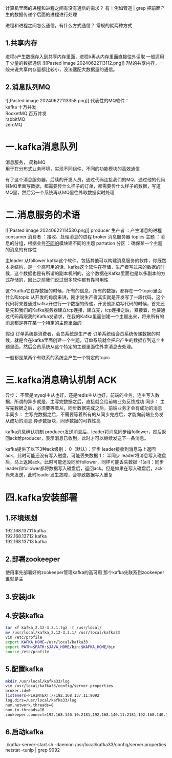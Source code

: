 
计算机里面的进程和进程之间有没有通信的需求？
有！例如管道 | grep 把前面产生的数据传递个后面的进程进行处理

进程和进程之间怎么通信，有什么方式通信？
常规的就两种方式
## 1.共享内存
进程a产生数据存入到共享内存里面，进程b再从内存里面直接往外读取
一般适用于少量的数据通信
![[Pasted image 20240622113112.png]]
7M的共享内存，一般来说共享内存量都比较小，没法适配大数据量的通信。
## 2.消息队列MQ
![[Pasted image 20240622113358.png]]
代表性的MQ软件：  
kafka         十万并发  
RocketMQ 百万并发  
rabbitMQ  
zeroMQ

# 一.kafka消息队列

消息服务， 简称MQ  
用于在分布式业务环境，实现不同组件、不同的功能模块的高效通信

有了这个消息服务器，后续的开发人员，通过代码连接我们的MQ，通过他的代码往MQ里面写数据，都需要传什么样子的订单，都需要传什么样子的数据，写道MQ里，然后另一个系统再从MQ里往外取数据实时处理

# 二.消息服务的术语

![[Pasted image 20240622114530.png]]
producer 生产者 ：产生消息的进程
consumer 消费者  ：接收、处理消息的进程
broker 消息服务器
topics 主题  ：消息的分组，根据业务[不同的](https://so.csdn.net/so/search?q=%E4%B8%8D%E5%90%8C%E7%9A%84&spm=1001.2101.3001.7020)模块建不同的主题
partation 分区  ：确保某一个主题的消息的有序性

主leader
从follower
kafka这个软件，包括其他可以构建消息服务的软件，你既然本身结构，是一个高可用的话，kafka这个软件在存储，生产者写过来的数据的时候，这个数据也是有所谓的副本机制的，这个数据在Kafka里面也是以多副本的方式存储的，因此之前我们说过很多软件都有靠可用性

这个kafka它在存数据的时候，所有的信息，所有的数据，都存在一个topic里面
什么叫topic
从开发的角度来讲，刚才说生产者其实就是开发写了一段代码，这个代码将来要通过kafka开进行一个数据的传递，开发他那边写代码的时候，首先还是先和我们的Kafka服务器建立tcp连接，建立完，tcp连接之后，紧接着，他要通过代码再跟我的Kafka发请求，在我的Kafka里面创建一个主题出来，将来所有的消息都是存在某一个特定的主题里面的

假设
订单系统是消费者，会员系统是生产者
订单系统给会员系统传递数据的时候，就是会在kafka里面创建一个主题，订单系统就会把它产生的数据存到这个主题里面，然后会员系统从这个特定的主题里面往外拿消息去处理。

一般都是某两个有联系的系统会产生一个特定的topic

# 三.kafka消息确认机制 ACK
异步：
不管是mysql主从也好，还是redis主从也好，前端的业务，连主写入数据，所谓的异步就是，主写完数据之后，直接就会给前端业务反馈成功
同步：
主写完数据之后，必须要等着从，同步数据完成之后，前端业务才会有成功的消息
半同步：
主写完数据之后，不需要等着所有的从同步完成后，才能向前端业务发从成功的消息
异步数据块，同步数据的可靠性高

kafka消息确认机制
producer发送消息后，leader将消息同步给follower，然后返回ack给producer，表示消息已收到，此时才可以继续发送下一条消息。

kafka提供了以下3种ack级别：
0（默认）：异步 leader接收到消息马上返回ack，此时可能还没有写入磁盘，可能丢失数据
1： 半同步 leader将消息写入磁盘后，马上返回ack，此时可能还没同步follower，同样可能丢失数据
-1(all)：同步 leader和follower都将数据写入磁盘后，返回ack。但是如果在写入磁盘后，ack尚未发送，此时leader发生故障，会导致数据写入重复

# 四.kafka安装部署
## 1.环境规划
192.168.137.11 kafka  
192.168.137.12 kafka  
192.168.137.13 kafka
## 2.部署zookeeper
使用事先部署好的zookeeper管理kafka的高可用
那个kafka先联系到zookeeper谁就是主
## 3.安装jdk
## 4.安装kafka
```bash
tar xf kafka_2.12-3.3.1.tgz -C /usr/local/
mv /usr/local/kafka_2.12-3.3.1/ /usr/local/kafka33
vim /etc/profile
export KAFKA_HOME=/usr/local/kafka33
export PATH=$PATH:$JAVA_HOME/bin:$KAFKA_HOME/bin
source /etc/profile
```
## 5.配置kafka
```bash
mkdir /usr/local/kafka33/log
vim /usr/local/kafka33/config/server.properties
broker.id=0
listeners=PLAINTEXT://192.168.137.11:9092
log.dirs=/usr/local/kafka33/log
num.network.threads=8
num.io.threads=16
zookeeper.connect=192.168.140.10:2181,192.168.140.11:2181,192.168.140.12:2181
```
## 6.启动kafka
./kafka-server-start.sh -daemon /usr/local/kafka33/config/server.properties 
netstat -tunlp | grep 9092
